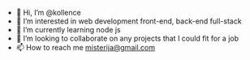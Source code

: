 - 👋 Hi, I’m @kollence
- 👀 I’m interested in web development front-end, back-end full-stack
- 🌱 I’m currently learning node js
- 💞️ I’m looking to collaborate on any projects that I could fit for a job
- 📫 How to reach me misterija@gmail.com

<!---
kollence/kollence is a ✨ special ✨ repository because its `README.md` (this file) appears on your GitHub profile.
You can click the Preview link to take a look at your changes.
--->
